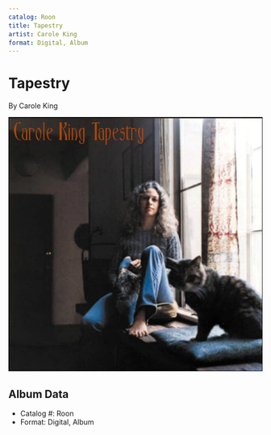 ```yaml
---
catalog: Roon
title: Tapestry
artist: Carole King
format: Digital, Album
---
```


# Tapestry

By Carole King

![](../../assets/albumcovers/Carole_King-Tapestry.png)

## Album Data

- Catalog #: Roon
- Format: Digital, Album

